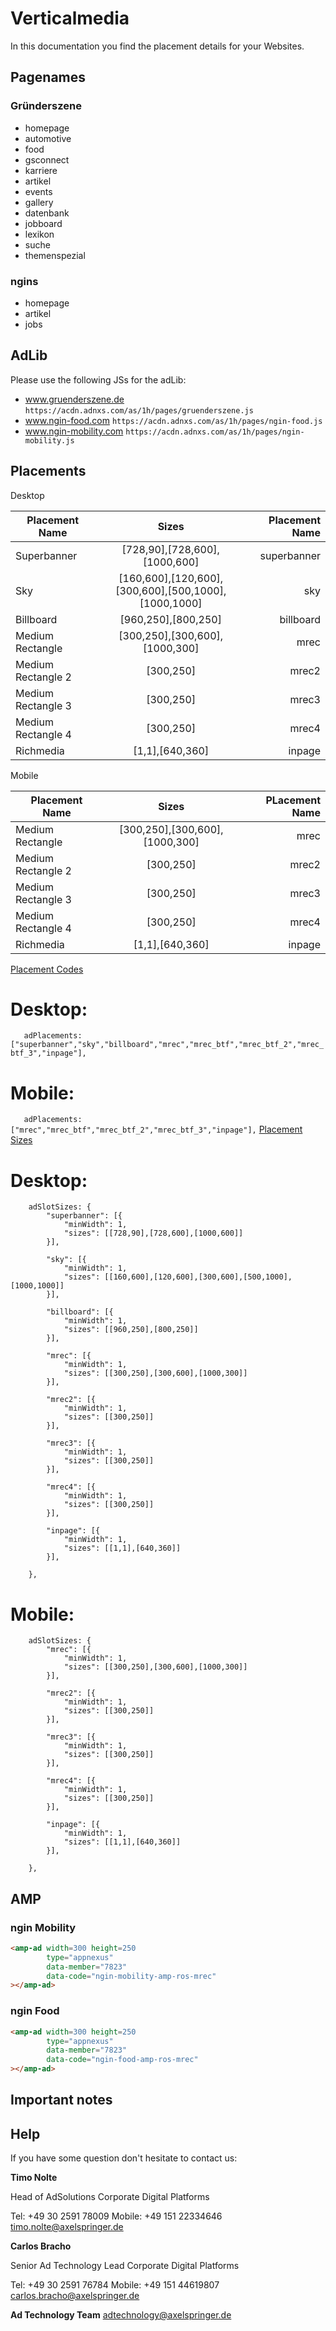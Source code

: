 # Verticalmedia

In this documentation you find the placement details for your Websites.  


## Pagenames


### Gründerszene
- homepage
- automotive
- food
- gsconnect
- karriere
- artikel
- events
- gallery
- datenbank
- jobboard
- lexikon
- suche
- themenspezial

### ngins
- homepage
- artikel
- jobs


## AdLib

Please use the following JSs for the adLib: 

- www.gruenderszene.de ```https://acdn.adnxs.com/as/1h/pages/gruenderszene.js```
- www.ngin-food.com ```https://acdn.adnxs.com/as/1h/pages/ngin-food.js```
- www.ngin-mobility.com ```https://acdn.adnxs.com/as/1h/pages/ngin-mobility.js```


## Placements

 Desktop

| Placement Name|Sizes|Placement Name|
| ------------- |:-------------:| -----:|
|Superbanner|[728,90],[728,600],[1000,600]|superbanner|
|Sky|[160,600],[120,600],[300,600],[500,1000],[1000,1000]|sky|
|Billboard|[960,250],[800,250]|billboard|
|Medium Rectangle|[300,250],[300,600],[1000,300]|mrec|
|Medium Rectangle 2|[300,250]|mrec2|
|Medium Rectangle 3|[300,250]|mrec3|
|Medium Rectangle 4|[300,250]|mrec4|
|Richmedia|[1,1],[640,360]|inpage|

 Mobile


| Placement Name|Sizes|PLacement Name|
| ------------- |:-------------:| -----:|
|Medium Rectangle|[300,250],[300,600],[1000,300]|mrec|
|Medium Rectangle 2|[300,250]|mrec2|
|Medium Rectangle 3|[300,250]|mrec3|
|Medium Rectangle 4|[300,250]|mrec4|
|Richmedia|[1,1],[640,360]|inpage|

 [Placement Codes](https://github.com/CDPAdSolution/adSolution-Reference/blob/master/publisher-display-reference.md#3-define-the-ad-placements-for-the-website)

# Desktop:

`	adPlacements: ["superbanner","sky","billboard","mrec","mrec_btf","mrec_btf_2","mrec_btf_3","inpage"],`

# Mobile:

`	adPlacements: ["mrec","mrec_btf","mrec_btf_2","mrec_btf_3","inpage"],`
 [Placement Sizes](https://github.com/CDPAdSolution/adSolution-Reference/blob/master/publisher-display-reference.md#4-define-the-sizes-for-every-ad-placement)

# Desktop:

```
	adSlotSizes: {
		"superbanner": [{
			"minWidth": 1,
			"sizes": [[728,90],[728,600],[1000,600]]
		}],
     
		"sky": [{
			"minWidth": 1,
			"sizes": [[160,600],[120,600],[300,600],[500,1000],[1000,1000]]
		}],
     
		"billboard": [{
			"minWidth": 1,
			"sizes": [[960,250],[800,250]]
		}],
     
		"mrec": [{
			"minWidth": 1,
			"sizes": [[300,250],[300,600],[1000,300]]
		}],
     
		"mrec2": [{
			"minWidth": 1,
			"sizes": [[300,250]]
		}],

		"mrec3": [{
			"minWidth": 1,
			"sizes": [[300,250]]
		}],

		"mrec4": [{
			"minWidth": 1,
			"sizes": [[300,250]]
		}],
     
		"inpage": [{
			"minWidth": 1,
			"sizes": [[1,1],[640,360]]
		}],
     
	},
```

# Mobile:

```
	adSlotSizes: {
		"mrec": [{
			"minWidth": 1,
			"sizes": [[300,250],[300,600],[1000,300]]
		}],
     
		"mrec2": [{
			"minWidth": 1,
			"sizes": [[300,250]]
		}],

		"mrec3": [{
			"minWidth": 1,
			"sizes": [[300,250]]
		}],

		"mrec4": [{
			"minWidth": 1,
			"sizes": [[300,250]]
		}],
     
		"inpage": [{
			"minWidth": 1,
			"sizes": [[1,1],[640,360]]
		}],
     
	},
```

## AMP

### ngin Mobility

```html
<amp-ad width=300 height=250
        type="appnexus"
        data-member="7823"
        data-code="ngin-mobility-amp-ros-mrec"
></amp-ad>
```

### ngin Food

```html
<amp-ad width=300 height=250
        type="appnexus"
        data-member="7823"
        data-code="ngin-food-amp-ros-mrec"
></amp-ad>
```


## Important notes



## Help

If you have some question don't hesitate to contact us:


__Timo Nolte__
 
  Head of AdSolutions
  Corporate Digital Platforms

  Tel: +49 30 2591 78009
  Mobile: +49 151 22334646 
  timo.nolte@axelspringer.de


__Carlos Bracho__
 
  Senior Ad Technology Lead 
  Corporate Digital Platforms
  
  Tel: +49 30 2591 76784
  Mobile: +49 151 44619807 
  carlos.bracho@axelspringer.de

__Ad Technology Team__
  adtechnology@axelspringer.de
  
